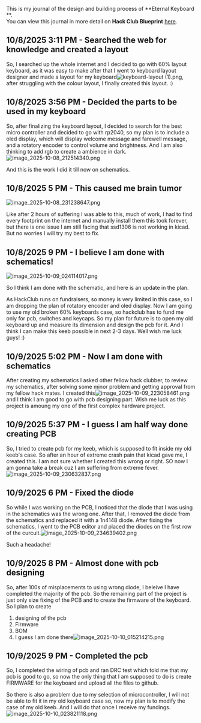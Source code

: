 <!--
  ===================    !!READ THIS NOTICE!!   ====================
  DO NOT edit this file manually. Your changes WILL BE OVERWRITTEN!
  This journal is auto generated and updated by Hack Club Blueprint.
  To edit this file, please edit your journal entries on Blueprint.
  ==================================================================
-->

This is my journal of the design and building process of **Eternal Keyboard **.  
You can view this journal in more detail on **Hack Club Blueprint** [here](https://blueprint.hackclub.com/projects/316).


## 10/8/2025 3:11 PM - Searched the web for knowledge and created a layout  

So, I searched up the whole internet and I decided to go with 60% layout keyboard, as it was easy to make after that I went to keyboard layout designer and made a layout for my keyboard![keyboard-layout (1).png](https://blueprint.hackclub.com/user-attachments/blobs/proxy/eyJfcmFpbHMiOnsiZGF0YSI6MTA1NiwicHVyIjoiYmxvYl9pZCJ9fQ==--ba9d431796388711b0cba1f64c71ce3de7c7d440/keyboard-layout%20(1).png), after struggling with the colour layout, I finally created this layout. :)
  

## 10/8/2025 3:56 PM - Decided the parts to be used in my keyboard  

So, after finalizing the keyboard layout, I decided to search for the best micro controller and decided to go with rp2040, so my plan is to include a oled display, which will display welcome message and farewell message, and a rotatory encoder to control volume and brightness. And I am also thinking to add rgb to create a ambience in dark. ![image_2025-10-08_212514340.png](https://blueprint.hackclub.com/user-attachments/blobs/proxy/eyJfcmFpbHMiOnsiZGF0YSI6MTA2NSwicHVyIjoiYmxvYl9pZCJ9fQ==--d651bd1d3c398df18c9b0cd0a38b89851fa36dba/image_2025-10-08_212514340.png)

And this is the work I did it till now on schematics.
  

## 10/8/2025 5 PM - This caused me brain tumor   

![image_2025-10-08_231238647.png](https://blueprint.hackclub.com/user-attachments/blobs/proxy/eyJfcmFpbHMiOnsiZGF0YSI6MTA5NCwicHVyIjoiYmxvYl9pZCJ9fQ==--12a3f70874f9411e11eeba535bad9a7354df5b5b/image_2025-10-08_231238647.png)

Like after 2 hours of suffering I was able to this, much of work, I had to find every footprint on the internet and manually install them this took forever, but there is one issue I am still facing that ssd1306 is not working in kicad. But no worries I will try my best to fix.  

## 10/8/2025 9 PM - I believe I am done with schematics!   

![image_2025-10-09_024114017.png](https://blueprint.hackclub.com/user-attachments/blobs/proxy/eyJfcmFpbHMiOnsiZGF0YSI6MTExNywicHVyIjoiYmxvYl9pZCJ9fQ==--c967c2b7b8395d55329f7a254e3561da9e7f614a/image_2025-10-09_024114017.png)

So I think I am done with the schematic, and here is an update in the plan.

As HackClub runs on fundraisers, so money is very limited in this case, so I am dropping the plan of rotatory encoder and oled display. Now I am going to use my old broken 60% keyboards case, so hackclub has to fund me only for pcb, switches and keycaps. So my plan for future is to open my old keyboard up and measure its dimension and design the pcb for it. And I think I can make this keeb possible in next 2-3 days. Well wish me luck guys! :)
  

## 10/9/2025 5:02 PM - Now I am done with schematics   

After creating my schematics I asked other fellow hack clubber, to review my schematics, after solving some minor problem and getting approval from my fellow hack mates. I created this![image_2025-10-09_223058461.png](https://blueprint.hackclub.com/user-attachments/blobs/proxy/eyJfcmFpbHMiOnsiZGF0YSI6MTI0NCwicHVyIjoiYmxvYl9pZCJ9fQ==--82fca411391aaf8130b4ea55c9c69751b01fb301/image_2025-10-09_223058461.png)
and I think I am good to go with pcb designing part. Wish me luck as this project is amoung my one of the first complex hardware project.  

## 10/9/2025 5:37 PM - I guess I am half way done creating PCB  

So, I tried to create pcb for my keeb, which is supposed to fit inside my old keeb's case. So after an hour of extreme crash pain that kicad gave me, I created this. I am not sure whether I created this wrong or right. SO now I am gonna take a break cuz I am suffering from extreme fever.![image_2025-10-09_230632837.png](https://blueprint.hackclub.com/user-attachments/blobs/proxy/eyJfcmFpbHMiOnsiZGF0YSI6MTI1MiwicHVyIjoiYmxvYl9pZCJ9fQ==--5c06540245ece4e990caa0f611c34ba79d54de98/image_2025-10-09_230632837.png)
  

## 10/9/2025 6 PM - Fixed the diode   

So while I was working on the PCB, I noticed that the diode that I was using in the schematics was the wrong one. After that, I removed the diode from the schematics and replaced it with a 1n4148 diode. After fixing the schematics, I went to the PCB editor and placed the diodes on the first row of the curcuit.![image_2025-10-09_234639402.png](https://blueprint.hackclub.com/user-attachments/blobs/proxy/eyJfcmFpbHMiOnsiZGF0YSI6MTI1OCwicHVyIjoiYmxvYl9pZCJ9fQ==--6d5aad80f5f5ff811e21522c4137b1d1e1150098/image_2025-10-09_234639402.png)


Such a headache!
  

## 10/9/2025 8 PM - Almost done with pcb designing   

So, after 100s of misplacements to using wrong diode, I beleive I have completed the majority of the pcb. So the remaining part of the project is just only size fixing of the PCB and to create the firmware of the keyboard. So I plan to create 
1. designing of the pcb
2. Firmware
3. BOM
4. I guess I am done there![image_2025-10-10_015214215.png](https://blueprint.hackclub.com/user-attachments/blobs/proxy/eyJfcmFpbHMiOnsiZGF0YSI6MTI3OCwicHVyIjoiYmxvYl9pZCJ9fQ==--b6e8322f82c4c99979a83f3d51052d1986401130/image_2025-10-10_015214215.png)
  

## 10/9/2025 9 PM - Completed the pcb   

So, I completed the wiring of pcb and ran DRC test which told me that my pcb is good to go, so now the only thing that I am supposed to do is create FIRMWARE for the keyboard and upload all the files to github.

So there is also a problem due to my selection of microcontroller, I will not be able to fit it in my old keyboard case so, now my plan is to modify the case of my old keeb. And I will do that once I receive my fundings.![image_2025-10-10_023821118.png](https://blueprint.hackclub.com/user-attachments/blobs/proxy/eyJfcmFpbHMiOnsiZGF0YSI6MTI4OSwicHVyIjoiYmxvYl9pZCJ9fQ==--56483c945b7377af2982143f2b4208d084785bf8/image_2025-10-10_023821118.png)
  

